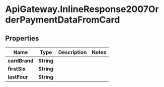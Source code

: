 # ApiGateway.InlineResponse2007OrderPaymentDataFromCard

## Properties

Name | Type | Description | Notes
------------ | ------------- | ------------- | -------------
**cardBrand** | **String** |  | 
**firstSix** | **String** |  | 
**lastFour** | **String** |  | 


